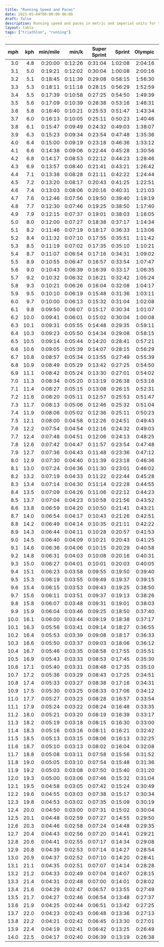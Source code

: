 ```yaml
---
title: "Running Speed and Paces"
date: 2023-05-04T00:00:00-06:00
draft: false
description: Running speed and paces in metric and imperial units for triathlon distances.
layout: table
tags: ["triathlon", "running"]
---
```


| mph  | kph  | min/mile | min/k   | Super Sprint | Sprint  | Olympic | PTO 100km | Half IRONMAN | IRONMAN |
| ---: | ---: | -------: | ------: | -----------: | ------: | ------: | --------: | -----------: | ------: |
|  3.0 |  4.8 |  0:20:00 | 0:12:26 |      0:31:04 | 1:02:08 | 2:04:16 |   3:43:42 |      4:22:00 | 8:44:00 |
|  3.1 |  5.0 |  0:19:21 | 0:12:02 |      0:30:04 | 1:00:08 | 2:00:16 |   3:36:29 |      4:13:33 | 8:27:06 |
|  3.2 |  5.1 |  0:18:45 | 0:11:39 |      0:29:08 | 0:58:15 | 1:56:30 |   3:29:43 |      4:05:38 | 8:11:15 |
|  3.3 |  5.3 |  0:18:11 | 0:11:18 |      0:28:15 | 0:56:29 | 1:52:59 |   3:23:22 |      3:58:11 | 7:56:22 |
|  3.4 |  5.5 |  0:17:39 | 0:10:58 |      0:27:25 | 0:54:50 | 1:49:39 |   3:17:23 |      3:51:11 | 7:42:21 |
|  3.5 |  5.6 |  0:17:09 | 0:10:39 |      0:26:38 | 0:53:16 | 1:46:31 |   3:11:44 |      3:44:34 | 7:29:09 |
|  3.6 |  5.8 |  0:16:40 | 0:10:21 |      0:25:53 | 0:51:47 | 1:43:34 |   3:06:25 |      3:38:20 | 7:16:40 |
|  3.7 |  6.0 |  0:16:13 | 0:10:05 |      0:25:11 | 0:50:23 | 1:40:46 |   3:01:22 |      3:32:26 | 7:04:52 |
|  3.8 |  6.1 |  0:15:47 | 0:09:49 |      0:24:32 | 0:49:03 | 1:38:07 |   2:56:36 |      3:26:51 | 6:53:41 |
|  3.9 |  6.3 |  0:15:23 | 0:09:34 |      0:23:54 | 0:47:48 | 1:35:36 |   2:52:04 |      3:21:32 | 6:43:05 |
|  4.0 |  6.4 |  0:15:00 | 0:09:19 |      0:23:18 | 0:46:36 | 1:33:12 |   2:47:46 |      3:16:30 | 6:33:00 |
|  4.1 |  6.6 |  0:14:38 | 0:09:06 |      0:22:44 | 0:45:28 | 1:30:56 |   2:43:41 |      3:11:42 | 6:23:25 |
|  4.2 |  6.8 |  0:14:17 | 0:08:53 |      0:22:12 | 0:44:23 | 1:28:46 |   2:39:47 |      3:07:09 | 6:14:17 |
|  4.3 |  6.9 |  0:13:57 | 0:08:40 |      0:21:41 | 0:43:21 | 1:26:42 |   2:36:04 |      3:02:47 | 6:05:35 |
|  4.4 |  7.1 |  0:13:38 | 0:08:28 |      0:21:11 | 0:42:22 | 1:24:44 |   2:32:31 |      2:58:38 | 5:57:16 |
|  4.5 |  7.2 |  0:13:20 | 0:08:17 |      0:20:43 | 0:41:25 | 1:22:51 |   2:29:08 |      2:54:40 | 5:49:20 |
|  4.6 |  7.4 |  0:13:03 | 0:08:06 |      0:20:16 | 0:40:31 | 1:21:03 |   2:25:53 |      2:50:52 | 5:41:44 |
|  4.7 |  7.6 |  0:12:46 | 0:07:56 |      0:19:50 | 0:39:40 | 1:19:19 |   2:22:47 |      2:47:14 | 5:34:28 |
|  4.8 |  7.7 |  0:12:30 | 0:07:46 |      0:19:25 | 0:38:50 | 1:17:40 |   2:19:49 |      2:43:45 | 5:27:30 |
|  4.9 |  7.9 |  0:12:15 | 0:07:37 |      0:19:01 | 0:38:03 | 1:16:05 |   2:16:57 |      2:40:24 | 5:20:49 |
|  5.0 |  8.0 |  0:12:00 | 0:07:27 |      0:18:38 | 0:37:17 | 1:14:34 |   2:14:13 |      2:37:12 | 5:14:24 |
|  5.1 |  8.2 |  0:11:46 | 0:07:19 |      0:18:17 | 0:36:33 | 1:13:06 |   2:11:35 |      2:34:07 | 5:08:14 |
|  5.2 |  8.4 |  0:11:32 | 0:07:10 |      0:17:55 | 0:35:51 | 1:11:42 |   2:09:03 |      2:31:09 | 5:02:18 |
|  5.3 |  8.5 |  0:11:19 | 0:07:02 |      0:17:35 | 0:35:10 | 1:10:21 |   2:06:37 |      2:28:18 | 4:56:36 |
|  5.4 |  8.7 |  0:11:07 | 0:06:54 |      0:17:16 | 0:34:31 | 1:09:02 |   2:04:16 |      2:25:33 | 4:51:07 |
|  5.5 |  8.9 |  0:10:55 | 0:06:47 |      0:16:57 | 0:33:54 | 1:07:47 |   2:02:01 |      2:22:55 | 4:45:49 |
|  5.6 |  9.0 |  0:10:43 | 0:06:39 |      0:16:39 | 0:33:17 | 1:06:35 |   1:59:50 |      2:20:21 | 4:40:43 |
|  5.7 |  9.2 |  0:10:32 | 0:06:32 |      0:16:21 | 0:32:42 | 1:05:24 |   1:57:44 |      2:17:54 | 4:35:47 |
|  5.8 |  9.3 |  0:10:21 | 0:06:26 |      0:16:04 | 0:32:08 | 1:04:17 |   1:55:42 |      2:15:31 | 4:31:02 |
|  5.9 |  9.5 |  0:10:10 | 0:06:19 |      0:15:48 | 0:31:36 | 1:03:11 |   1:53:45 |      2:13:13 | 4:26:26 |
|  6.0 |  9.7 |  0:10:00 | 0:06:13 |      0:15:32 | 0:31:04 | 1:02:08 |   1:51:51 |      2:11:00 | 4:22:00 |
|  6.1 |  9.8 |  0:09:50 | 0:06:07 |      0:15:17 | 0:30:34 | 1:01:07 |   1:50:01 |      2:08:51 | 4:17:42 |
|  6.2 | 10.0 |  0:09:41 | 0:06:01 |      0:15:02 | 0:30:04 | 1:00:08 |   1:48:14 |      2:06:46 | 4:13:33 |
|  6.3 | 10.1 |  0:09:31 | 0:05:55 |      0:14:48 | 0:29:35 | 0:59:11 |   1:46:31 |      2:04:46 | 4:09:31 |
|  6.4 | 10.3 |  0:09:23 | 0:05:50 |      0:14:34 | 0:29:08 | 0:58:15 |   1:44:51 |      2:02:49 | 4:05:38 |
|  6.5 | 10.5 |  0:09:14 | 0:05:44 |      0:14:20 | 0:28:41 | 0:57:21 |   1:43:15 |      2:00:55 | 4:01:51 |
|  6.6 | 10.6 |  0:09:05 | 0:05:39 |      0:14:07 | 0:28:15 | 0:56:29 |   1:41:41 |      1:59:05 | 3:58:11 |
|  6.7 | 10.8 |  0:08:57 | 0:05:34 |      0:13:55 | 0:27:49 | 0:55:39 |   1:40:10 |      1:57:19 | 3:54:38 |
|  6.8 | 10.9 |  0:08:49 | 0:05:29 |      0:13:42 | 0:27:25 | 0:54:50 |   1:38:41 |      1:55:35 | 3:51:11 |
|  6.9 | 11.1 |  0:08:42 | 0:05:24 |      0:13:30 | 0:27:01 | 0:54:02 |   1:37:16 |      1:53:55 | 3:47:50 |
|  7.0 | 11.3 |  0:08:34 | 0:05:20 |      0:13:19 | 0:26:38 | 0:53:16 |   1:35:52 |      1:52:17 | 3:44:34 |
|  7.1 | 11.4 |  0:08:27 | 0:05:15 |      0:13:08 | 0:26:15 | 0:52:31 |   1:34:31 |      1:50:42 | 3:41:25 |
|  7.2 | 11.6 |  0:08:20 | 0:05:11 |      0:12:57 | 0:25:53 | 0:51:47 |   1:33:12 |      1:49:10 | 3:38:20 |
|  7.3 | 11.7 |  0:08:13 | 0:05:06 |      0:12:46 | 0:25:32 | 0:51:04 |   1:31:56 |      1:47:40 | 3:35:21 |
|  7.4 | 11.9 |  0:08:06 | 0:05:02 |      0:12:36 | 0:25:11 | 0:50:23 |   1:30:41 |      1:46:13 | 3:32:26 |
|  7.5 | 12.1 |  0:08:00 | 0:04:58 |      0:12:26 | 0:24:51 | 0:49:43 |   1:29:29 |      1:44:48 | 3:29:36 |
|  7.6 | 12.2 |  0:07:54 | 0:04:54 |      0:12:16 | 0:24:32 | 0:49:03 |   1:28:18 |      1:43:25 | 3:26:51 |
|  7.7 | 12.4 |  0:07:48 | 0:04:51 |      0:12:06 | 0:24:13 | 0:48:25 |   1:27:09 |      1:42:05 | 3:24:09 |
|  7.8 | 12.6 |  0:07:42 | 0:04:47 |      0:11:57 | 0:23:54 | 0:47:48 |   1:26:02 |      1:40:46 | 3:21:32 |
|  7.9 | 12.7 |  0:07:36 | 0:04:43 |      0:11:48 | 0:23:36 | 0:47:12 |   1:24:57 |      1:39:30 | 3:18:59 |
|  8.0 | 12.9 |  0:07:30 | 0:04:40 |      0:11:39 | 0:23:18 | 0:46:36 |   1:23:53 |      1:38:15 | 3:16:30 |
|  8.1 | 13.0 |  0:07:24 | 0:04:36 |      0:11:30 | 0:23:01 | 0:46:02 |   1:22:51 |      1:37:02 | 3:14:04 |
|  8.2 | 13.2 |  0:07:19 | 0:04:33 |      0:11:22 | 0:22:44 | 0:45:28 |   1:21:50 |      1:35:51 | 3:11:42 |
|  8.3 | 13.4 |  0:07:14 | 0:04:30 |      0:11:14 | 0:22:28 | 0:44:55 |   1:20:51 |      1:34:42 | 3:09:24 |
|  8.4 | 13.5 |  0:07:09 | 0:04:26 |      0:11:06 | 0:22:12 | 0:44:23 |   1:19:53 |      1:33:34 | 3:07:09 |
|  8.5 | 13.7 |  0:07:04 | 0:04:23 |      0:10:58 | 0:21:56 | 0:43:52 |   1:18:57 |      1:32:28 | 3:04:56 |
|  8.6 | 13.8 |  0:06:59 | 0:04:20 |      0:10:50 | 0:21:41 | 0:43:21 |   1:18:02 |      1:31:24 | 3:02:47 |
|  8.7 | 14.0 |  0:06:54 | 0:04:17 |      0:10:43 | 0:21:26 | 0:42:51 |   1:17:08 |      1:30:21 | 3:00:41 |
|  8.8 | 14.2 |  0:06:49 | 0:04:14 |      0:10:35 | 0:21:11 | 0:42:22 |   1:16:16 |      1:29:19 | 2:58:38 |
|  8.9 | 14.3 |  0:06:44 | 0:04:11 |      0:10:28 | 0:20:57 | 0:41:53 |   1:15:24 |      1:28:19 | 2:56:38 |
|  9.0 | 14.5 |  0:06:40 | 0:04:09 |      0:10:21 | 0:20:43 | 0:41:25 |   1:14:34 |      1:27:20 | 2:54:40 |
|  9.1 | 14.6 |  0:06:36 | 0:04:06 |      0:10:15 | 0:20:29 | 0:40:58 |   1:13:45 |      1:26:22 | 2:52:45 |
|  9.2 | 14.8 |  0:06:31 | 0:04:03 |      0:10:08 | 0:20:16 | 0:40:31 |   1:12:57 |      1:25:26 | 2:50:52 |
|  9.3 | 15.0 |  0:06:27 | 0:04:01 |      0:10:01 | 0:20:03 | 0:40:05 |   1:12:10 |      1:24:31 | 2:49:02 |
|  9.4 | 15.1 |  0:06:23 | 0:03:58 |      0:09:55 | 0:19:50 | 0:39:40 |   1:11:24 |      1:23:37 | 2:47:14 |
|  9.5 | 15.3 |  0:06:19 | 0:03:55 |      0:09:49 | 0:19:37 | 0:39:15 |   1:10:38 |      1:22:44 | 2:45:28 |
|  9.6 | 15.4 |  0:06:15 | 0:03:53 |      0:09:43 | 0:19:25 | 0:38:50 |   1:09:54 |      1:21:53 | 2:43:45 |
|  9.7 | 15.6 |  0:06:11 | 0:03:51 |      0:09:37 | 0:19:13 | 0:38:26 |   1:09:11 |      1:21:02 | 2:42:04 |
|  9.8 | 15.8 |  0:06:07 | 0:03:48 |      0:09:31 | 0:19:01 | 0:38:03 |   1:08:29 |      1:20:12 | 2:40:24 |
|  9.9 | 15.9 |  0:06:04 | 0:03:46 |      0:09:25 | 0:18:50 | 0:37:40 |   1:07:47 |      1:19:24 | 2:38:47 |
| 10.0 | 16.1 |  0:06:00 | 0:03:44 |      0:09:19 | 0:18:38 | 0:37:17 |   1:07:06 |      1:18:36 | 2:37:12 |
| 10.1 | 16.3 |  0:05:56 | 0:03:41 |      0:09:14 | 0:18:27 | 0:36:55 |   1:06:27 |      1:17:49 | 2:35:39 |
| 10.2 | 16.4 |  0:05:53 | 0:03:39 |      0:09:08 | 0:18:17 | 0:36:33 |   1:05:48 |      1:17:04 | 2:34:07 |
| 10.3 | 16.6 |  0:05:50 | 0:03:37 |      0:09:03 | 0:18:06 | 0:36:12 |   1:05:09 |      1:16:19 | 2:32:37 |
| 10.4 | 16.7 |  0:05:46 | 0:03:35 |      0:08:58 | 0:17:55 | 0:35:51 |   1:04:32 |      1:15:35 | 2:31:09 |
| 10.5 | 16.9 |  0:05:43 | 0:03:33 |      0:08:53 | 0:17:45 | 0:35:30 |   1:03:55 |      1:14:51 | 2:29:43 |
| 10.6 | 17.1 |  0:05:40 | 0:03:31 |      0:08:48 | 0:17:35 | 0:35:10 |   1:03:19 |      1:14:09 | 2:28:18 |
| 10.7 | 17.2 |  0:05:36 | 0:03:29 |      0:08:43 | 0:17:25 | 0:34:51 |   1:02:43 |      1:13:27 | 2:26:55 |
| 10.8 | 17.4 |  0:05:33 | 0:03:27 |      0:08:38 | 0:17:16 | 0:34:31 |   1:02:08 |      1:12:47 | 2:25:33 |
| 10.9 | 17.5 |  0:05:30 | 0:03:25 |      0:08:33 | 0:17:06 | 0:34:12 |   1:01:34 |      1:12:07 | 2:24:13 |
| 11.0 | 17.7 |  0:05:27 | 0:03:23 |      0:08:28 | 0:16:57 | 0:33:54 |   1:01:00 |      1:11:27 | 2:22:55 |
| 11.1 | 17.9 |  0:05:24 | 0:03:22 |      0:08:24 | 0:16:48 | 0:33:35 |   1:00:27 |      1:10:49 | 2:21:37 |
| 11.2 | 18.0 |  0:05:21 | 0:03:20 |      0:08:19 | 0:16:39 | 0:33:17 |   0:59:55 |      1:10:11 | 2:20:21 |
| 11.3 | 18.2 |  0:05:19 | 0:03:18 |      0:08:15 | 0:16:30 | 0:33:00 |   0:59:23 |      1:09:33 | 2:19:07 |
| 11.4 | 18.3 |  0:05:16 | 0:03:16 |      0:08:11 | 0:16:21 | 0:32:42 |   0:58:52 |      1:08:57 | 2:17:54 |
| 11.5 | 18.5 |  0:05:13 | 0:03:15 |      0:08:06 | 0:16:13 | 0:32:25 |   0:58:21 |      1:08:21 | 2:16:42 |
| 11.6 | 18.7 |  0:05:10 | 0:03:13 |      0:08:02 | 0:16:04 | 0:32:08 |   0:57:51 |      1:07:46 | 2:15:31 |
| 11.7 | 18.8 |  0:05:08 | 0:03:11 |      0:07:58 | 0:15:56 | 0:31:52 |   0:57:21 |      1:07:11 | 2:14:22 |
| 11.8 | 19.0 |  0:05:05 | 0:03:10 |      0:07:54 | 0:15:48 | 0:31:36 |   0:56:52 |      1:06:37 | 2:13:13 |
| 11.9 | 19.2 |  0:05:03 | 0:03:08 |      0:07:50 | 0:15:40 | 0:31:20 |   0:56:24 |      1:06:03 | 2:12:06 |
| 12.0 | 19.3 |  0:05:00 | 0:03:06 |      0:07:46 | 0:15:32 | 0:31:04 |   0:55:55 |      1:05:30 | 2:11:00 |
| 12.1 | 19.5 |  0:04:58 | 0:03:05 |      0:07:42 | 0:15:24 | 0:30:49 |   0:55:28 |      1:04:58 | 2:09:55 |
| 12.2 | 19.6 |  0:04:55 | 0:03:03 |      0:07:38 | 0:15:17 | 0:30:34 |   0:55:00 |      1:04:26 | 2:08:51 |
| 12.3 | 19.8 |  0:04:53 | 0:03:02 |      0:07:35 | 0:15:09 | 0:30:19 |   0:54:34 |      1:03:54 | 2:07:48 |
| 12.4 | 20.0 |  0:04:50 | 0:03:00 |      0:07:31 | 0:15:02 | 0:30:04 |   0:54:07 |      1:03:23 | 2:06:46 |
| 12.5 | 20.1 |  0:04:48 | 0:02:59 |      0:07:27 | 0:14:55 | 0:29:50 |   0:53:41 |      1:02:53 | 2:05:46 |
| 12.6 | 20.3 |  0:04:46 | 0:02:58 |      0:07:24 | 0:14:48 | 0:29:35 |   0:53:16 |      1:02:23 | 2:04:46 |
| 12.7 | 20.4 |  0:04:43 | 0:02:56 |      0:07:20 | 0:14:41 | 0:29:21 |   0:52:50 |      1:01:53 | 2:03:47 |
| 12.8 | 20.6 |  0:04:41 | 0:02:55 |      0:07:17 | 0:14:34 | 0:29:08 |   0:52:26 |      1:01:24 | 2:02:49 |
| 12.9 | 20.8 |  0:04:39 | 0:02:53 |      0:07:14 | 0:14:27 | 0:28:54 |   0:52:01 |      1:00:56 | 2:01:52 |
| 13.0 | 20.9 |  0:04:37 | 0:02:52 |      0:07:10 | 0:14:20 | 0:28:41 |   0:51:37 |      1:00:28 | 2:00:55 |
| 13.1 | 21.1 |  0:04:35 | 0:02:51 |      0:07:07 | 0:14:14 | 0:28:28 |   0:51:14 |      1:00:00 | 2:00:00 |
| 13.2 | 21.2 |  0:04:33 | 0:02:49 |      0:07:04 | 0:14:07 | 0:28:15 |   0:50:50 |      0:59:33 | 1:59:05 |
| 13.3 | 21.4 |  0:04:31 | 0:02:48 |      0:07:00 | 0:14:01 | 0:28:02 |   0:50:27 |      0:59:06 | 1:58:12 |
| 13.4 | 21.6 |  0:04:29 | 0:02:47 |      0:06:57 | 0:13:55 | 0:27:49 |   0:50:05 |      0:58:39 | 1:57:19 |
| 13.5 | 21.7 |  0:04:27 | 0:02:46 |      0:06:54 | 0:13:48 | 0:27:37 |   0:49:43 |      0:58:13 | 1:56:27 |
| 13.6 | 21.9 |  0:04:25 | 0:02:44 |      0:06:51 | 0:13:42 | 0:27:25 |   0:49:21 |      0:57:48 | 1:55:35 |
| 13.7 | 22.0 |  0:04:23 | 0:02:43 |      0:06:48 | 0:13:36 | 0:27:13 |   0:48:59 |      0:57:22 | 1:54:45 |
| 13.8 | 22.2 |  0:04:21 | 0:02:42 |      0:06:45 | 0:13:30 | 0:27:01 |   0:48:38 |      0:56:57 | 1:53:55 |
| 13.9 | 22.4 |  0:04:19 | 0:02:41 |      0:06:42 | 0:13:25 | 0:26:49 |   0:48:17 |      0:56:33 | 1:53:06 |
| 14.0 | 22.5 |  0:04:17 | 0:02:40 |      0:06:39 | 0:13:19 | 0:26:38 |   0:47:56 |      0:56:09 | 1:52:17 |
